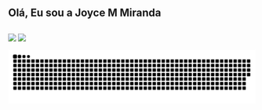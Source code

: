 ## Olá, Eu sou a Joyce M Miranda

##


  
  ## 
  
  <div> 

  <a href = "mailto:mendjoys@gmail.com"><img src="https://img.shields.io/badge/-Gmail-%23333?style=for-the-badge&logo=gmail&logoColor=white" target="_blank"></a>
  <a href="https://www.linkedin.com/in/mendjoy" target="_blank"><img src="https://img.shields.io/badge/-LinkedIn-%230077B5?style=for-the-badge&logo=linkedin&logoColor=white" target="_blank"></a>

  </div>
  
   ![Snake animation](https://github.com/mendjoy/mendjoy/blob/output/github-contribution-grid-snake.svg)
